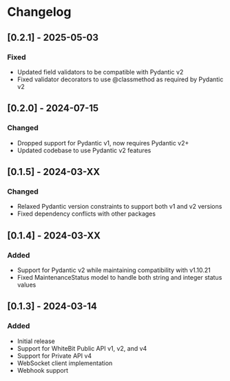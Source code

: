 # Changelog

## [0.2.1] - 2025-05-03

### Fixed
- Updated field validators to be compatible with Pydantic v2
- Fixed validator decorators to use @classmethod as required by Pydantic v2

## [0.2.0] - 2024-07-15

### Changed
- Dropped support for Pydantic v1, now requires Pydantic v2+
- Updated codebase to use Pydantic v2 features

## [0.1.5] - 2024-03-XX

### Changed
- Relaxed Pydantic version constraints to support both v1 and v2 versions
- Fixed dependency conflicts with other packages

## [0.1.4] - 2024-03-XX

### Added
- Support for Pydantic v2 while maintaining compatibility with v1.10.21
- Fixed MaintenanceStatus model to handle both string and integer status values

## [0.1.3] - 2024-03-14

### Added
- Initial release
- Support for WhiteBit Public API v1, v2, and v4
- Support for Private API v4
- WebSocket client implementation
- Webhook support
